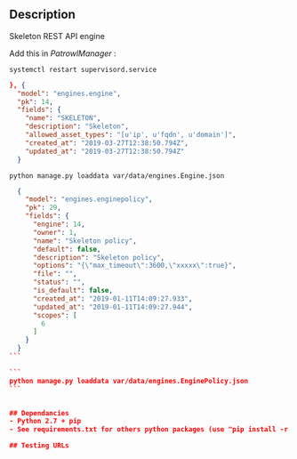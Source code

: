 ## Description
Skeleton REST API engine

Add this in *PatrowlManager* :

```
systemctl restart supervisord.service
```


```var/data/engines.Engine.json
}, {
  "model": "engines.engine",
  "pk": 14,
  "fields": {
    "name": "SKELETON",
    "description": "Skeleton",
    "allowed_asset_types": "[u'ip', u'fqdn', u'domain']",
    "created_at": "2019-03-27T12:38:50.794Z",
    "updated_at": "2019-03-27T12:38:50.794Z"
  }
```

```
python manage.py loaddata var/data/engines.Engine.json
```

````var/data/engines.EnginePolicy.json
  {
    "model": "engines.enginepolicy",
    "pk": 29,
    "fields": {
      "engine": 14,
      "owner": 1,
      "name": "Skeleton policy",
      "default": false,
      "description": "Skeleton policy",
      "options": "{\"max_timeout\":3600,\"xxxxx\":true}",
      "file": "",
      "status": "",
      "is_default": false,
      "created_at": "2019-01-11T14:09:27.933",
      "updated_at": "2019-01-11T14:09:27.944",
      "scopes": [
        6
      ]
    }
  }
```

```
python manage.py loaddata var/data/engines.EnginePolicy.json
```


## Dependancies
- Python 2.7 + pip
- See requirements.txt for others python packages (use "pip install -r requirements.txt")

## Testing URLs
